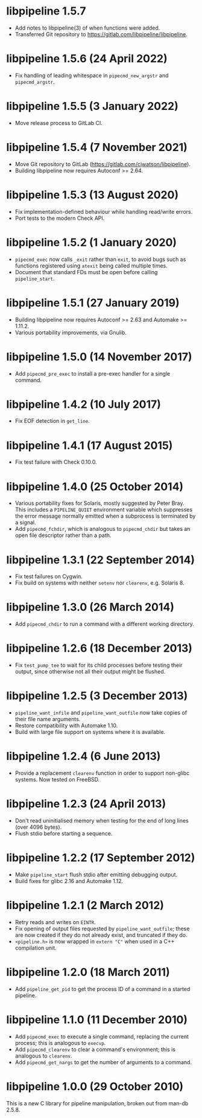 libpipeline 1.5.7
=================

 * Add notes to libpipeline(3) of when functions were added.
 * Transferred Git repository to https://gitlab.com/libpipeline/libpipeline.

libpipeline 1.5.6 (24 April 2022)
=================================

 * Fix handling of leading whitespace in `pipecmd_new_argstr` and
   `pipecmd_argstr`.

libpipeline 1.5.5 (3 January 2022)
==================================

 * Move release process to GitLab CI.

libpipeline 1.5.4 (7 November 2021)
===================================

 * Move Git repository to GitLab (https://gitlab.com/cjwatson/libpipeline).
 * Building libpipeline now requires Autoconf >= 2.64.

libpipeline 1.5.3 (13 August 2020)
==================================

 * Fix implementation-defined behaviour while handling read/write errors.
 * Port tests to the modern Check API.

libpipeline 1.5.2 (1 January 2020)
==================================

 * `pipecmd_exec` now calls `_exit` rather than `exit`, to avoid bugs such
   as functions registered using `atexit` being called multiple times.
 * Document that standard FDs must be open before calling `pipeline_start`.

libpipeline 1.5.1 (27 January 2019)
===================================

 * Building libpipeline now requires Autoconf >= 2.63 and Automake >=
   1.11.2.
 * Various portability improvements, via Gnulib.

libpipeline 1.5.0 (14 November 2017)
====================================

 * Add `pipecmd_pre_exec` to install a pre-exec handler for a single
   command.

libpipeline 1.4.2 (10 July 2017)
================================

 * Fix EOF detection in `get_line`.

libpipeline 1.4.1 (17 August 2015)
==================================

 * Fix test failure with Check 0.10.0.

libpipeline 1.4.0 (25 October 2014)
===================================

 * Various portability fixes for Solaris, mostly suggested by Peter Bray.
   This includes a `PIPELINE_QUIET` environment variable which suppresses
   the error message normally emitted when a subprocess is terminated by a
   signal.
 * Add `pipecmd_fchdir`, which is analogous to `pipecmd_chdir` but takes an
   open file descriptor rather than a path.

libpipeline 1.3.1 (22 September 2014)
=====================================

 * Fix test failures on Cygwin.
 * Fix build on systems with neither `setenv` nor `clearenv`, e.g. Solaris
   8.

libpipeline 1.3.0 (26 March 2014)
=================================

 * Add `pipecmd_chdir` to run a command with a different working directory.

libpipeline 1.2.6 (18 December 2013)
====================================

 * Fix `test_pump_tee` to wait for its child processes before testing their
   output, since otherwise not all their output might be flushed.

libpipeline 1.2.5 (3 December 2013)
===================================

 * `pipeline_want_infile` and `pipeline_want_outfile` now take copies of
   their file name arguments.
 * Restore compatibility with Automake 1.10.
 * Build with large file support on systems where it is available.

libpipeline 1.2.4 (6 June 2013)
===============================

 * Provide a replacement `clearenv` function in order to support non-glibc
   systems.  Now tested on FreeBSD.

libpipeline 1.2.3 (24 April 2013)
=================================

 * Don't read uninitialised memory when testing for the end of long lines
   (over 4096 bytes).
 * Flush stdio before starting a sequence.

libpipeline 1.2.2 (17 September 2012)
=====================================

 * Make `pipeline_start` flush stdio after emitting debugging output.
 * Build fixes for glibc 2.16 and Automake 1.12.

libpipeline 1.2.1 (2 March 2012)
================================

 * Retry reads and writes on `EINTR`.
 * Fix opening of output files requested by `pipeline_want_outfile`; these
   are now created if they do not already exist, and truncated if they do.
 * `<pipeline.h>` is now wrapped in `extern "C"` when used in a C++
   compilation unit.

libpipeline 1.2.0 (18 March 2011)
=================================

 * Add `pipeline_get_pid` to get the process ID of a command in a started
   pipeline.

libpipeline 1.1.0 (11 December 2010)
====================================

 * Add `pipecmd_exec` to execute a single command, replacing the current
   process; this is analogous to `execvp`.
 * Add `pipecmd_clearenv` to clear a command's environment; this is
   analogous to `clearenv`.
 * Add `pipecmd_get_nargs` to get the number of arguments to a command.

libpipeline 1.0.0 (29 October 2010)
===================================

This is a new C library for pipeline manipulation, broken out from man-db
2.5.8.
